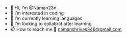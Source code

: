 - 👋 Hi, I’m @Naman23n
- 👀 I’m interested in coding
- 🌱 I’m currently learning languages
- 💞️ I’m looking to collabrat after learning
- 📫 How to reach me 💌 namanshrivas346@gmail.com
     

<!---
Naman23n/Naman23n is a ✨ special ✨ repository because its `README.md` (this file) appears on your GitHub profile.
You can click the Preview link to take a look at your changes.
--->
